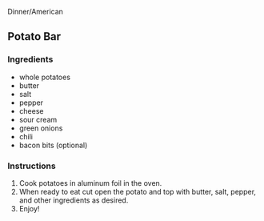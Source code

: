 Dinner/American

## Potato Bar

### Ingredients

- whole potatoes
- butter
- salt
- pepper
- cheese
- sour cream
- green onions
- chili
- bacon bits (optional)

### Instructions

1. Cook potatoes in aluminum foil in the oven.
2. When ready to eat cut open the potato and top with butter, salt, pepper, and other ingredients as desired. 
3. Enjoy!
